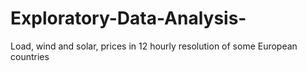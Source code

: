 # Exploratory-Data-Analysis-
Load, wind and solar, prices in 12 hourly resolution  of some European countries
